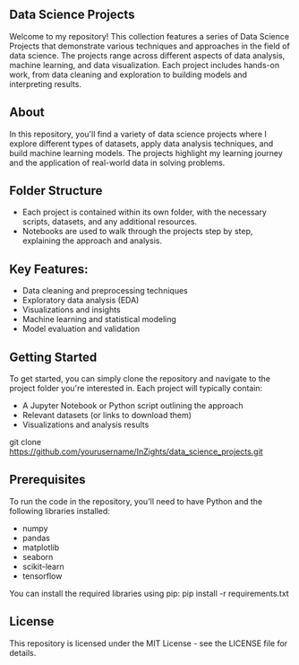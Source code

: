 ## Data Science Projects
Welcome to my repository! This collection features a series of Data Science Projects that demonstrate various techniques and approaches in the field of data science. The projects range across different aspects of data analysis, machine learning, and data visualization. Each project includes hands-on work, from data cleaning and exploration to building models and interpreting results.

## About
In this repository, you'll find a variety of data science projects where I explore different types of datasets, apply data analysis techniques, and build machine learning models. The projects highlight my learning journey and the application of real-world data in solving problems.

## Folder Structure
* Each project is contained within its own folder, with the necessary scripts, datasets, and any additional resources.
* Notebooks are used to walk through the projects step by step, explaining the approach and analysis.

## Key Features:
* Data cleaning and preprocessing techniques
* Exploratory data analysis (EDA)
* Visualizations and insights
* Machine learning and statistical modeling
* Model evaluation and validation

## Getting Started
To get started, you can simply clone the repository and navigate to the project folder you're interested in. Each project will typically contain:
* A Jupyter Notebook or Python script outlining the approach
* Relevant datasets (or links to download them)
* Visualizations and analysis results
  
git clone https://github.com/yourusername/InZights/data_science_projects.git

## Prerequisites
To run the code in the repository, you'll need to have Python and the following libraries installed:

* numpy
* pandas
* matplotlib
* seaborn
* scikit-learn
* tensorflow
  
You can install the required libraries using pip:
pip install -r requirements.txt

## License
This repository is licensed under the MIT License - see the LICENSE file for details.
